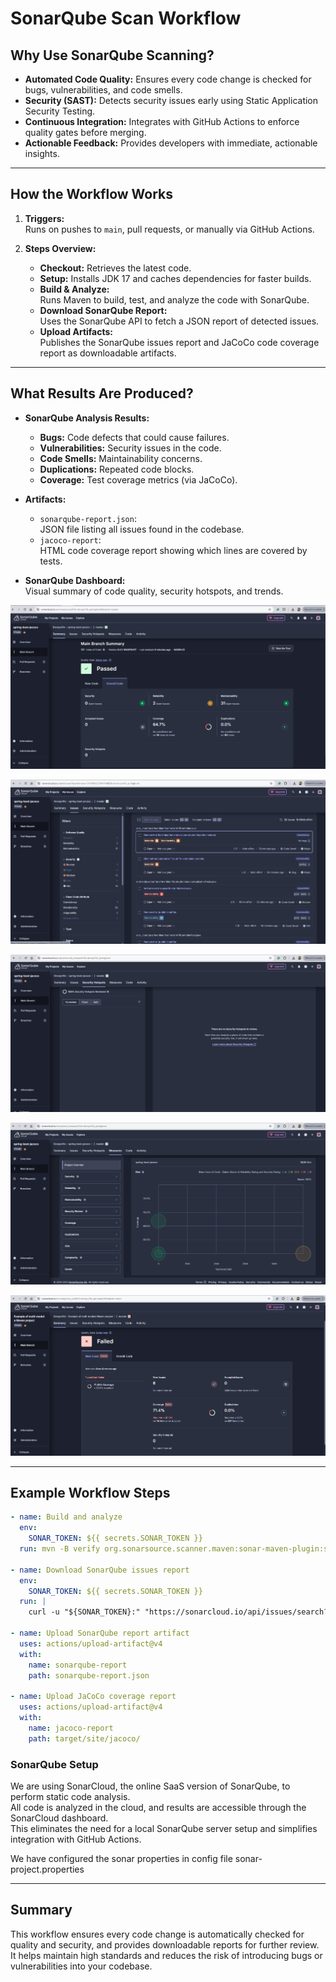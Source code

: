 # SonarQube Scan Workflow

## Why Use SonarQube Scanning?

- **Automated Code Quality:** Ensures every code change is checked for bugs, vulnerabilities, and code smells.
- **Security (SAST):** Detects security issues early using Static Application Security Testing.
- **Continuous Integration:** Integrates with GitHub Actions to enforce quality gates before merging.
- **Actionable Feedback:** Provides developers with immediate, actionable insights.

---

## How the Workflow Works

1. **Triggers:**  
   Runs on pushes to `main`, pull requests, or manually via GitHub Actions.

2. **Steps Overview:**
   - **Checkout:** Retrieves the latest code.
   - **Setup:** Installs JDK 17 and caches dependencies for faster builds.
   - **Build & Analyze:**  
     Runs Maven to build, test, and analyze the code with SonarQube.
   - **Download SonarQube Report:**  
     Uses the SonarQube API to fetch a JSON report of detected issues.
   - **Upload Artifacts:**  
     Publishes the SonarQube issues report and JaCoCo code coverage report as downloadable artifacts.

---

## What Results Are Produced?

- **SonarQube Analysis Results:**
  - **Bugs:** Code defects that could cause failures.
  - **Vulnerabilities:** Security issues in the code.
  - **Code Smells:** Maintainability concerns.
  - **Duplications:** Repeated code blocks.
  - **Coverage:** Test coverage metrics (via JaCoCo).

- **Artifacts:**
  - `sonarqube-report.json`:  
    JSON file listing all issues found in the codebase.
  - `jacoco-report`:  
    HTML code coverage report showing which lines are covered by tests.

- **SonarQube Dashboard:**  
  Visual summary of code quality, security hotspots, and trends.


![alt text](image.png)

![alt text](image-1.png)

![alt text](image-2.png)

![alt text](image-3.png)

![alt text](image-4.png)

---

## Example Workflow Steps

```yaml
- name: Build and analyze
  env:
    SONAR_TOKEN: ${{ secrets.SONAR_TOKEN }}
  run: mvn -B verify org.sonarsource.scanner.maven:sonar-maven-plugin:sonar -Dsonar.projectKey=devops10x_springboot

- name: Download SonarQube issues report
  env:
    SONAR_TOKEN: ${{ secrets.SONAR_TOKEN }}
  run: |
    curl -u "${SONAR_TOKEN}:" "https://sonarcloud.io/api/issues/search?componentKeys=devops10x_springboot" -o sonarqube-report.json

- name: Upload SonarQube report artifact
  uses: actions/upload-artifact@v4
  with:
    name: sonarqube-report
    path: sonarqube-report.json

- name: Upload JaCoCo coverage report
  uses: actions/upload-artifact@v4
  with:
    name: jacoco-report
    path: target/site/jacoco/


```

### SonarQube Setup

We are using SonarCloud, the online SaaS version of SonarQube, to perform static code analysis.  
All code is analyzed in the cloud, and results are accessible through the SonarCloud dashboard.  
This eliminates the need for a local SonarQube server setup and simplifies integration with GitHub Actions.

We have configured the sonar properties in config file sonar-project.properties

---

## Summary

This workflow ensures every code change is automatically checked for quality and security, and provides downloadable reports for further review. It helps maintain high standards and reduces the risk of introducing bugs or vulnerabilities into your codebase.